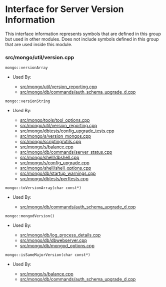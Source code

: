 
# Interface for Server Version Information
This interface information represents symbols that are defined in this group but used in other modules.  Does not include symbols defined in this group that are used inside this module.

### src/mongo/util/version.cpp

<div></div>

    mongo::versionArray

- Used By:

    - [src/mongo/util/version\_reporting.cpp](../../../../utilities/utilities)
    - [src/mongo/db/commands/auth\_schema\_upgrade\_d.cpp](../../../../security/authorization)

<div></div>

    mongo::versionString

- Used By:

    - [src/mongo/tools/tool\_options.cpp](../../../../tools/tools)
    - [src/mongo/util/version\_reporting.cpp](../../../../utilities/utilities)
    - [src/mongo/dbtests/config\_upgrade\_tests.cpp](../../../../tests/unit\_tests)
    - [src/mongo/s/version\_mongos.cpp](../../../../sharding/sharding\_uncategorized)
    - [src/mongo/scripting/utils.cpp](../../../../javascript/javascript\_libraries)
    - [src/mongo/s/balance.cpp](../../../../sharding/balancer)
    - [src/mongo/db/commands/server\_status.cpp](../../../../queries/database\_commands)
    - [src/mongo/shell/dbshell.cpp](../../../../mongo\_shell/mongo\_shell)
    - [src/mongo/s/config\_upgrade.cpp](../../../../sharding/sharding\_uncategorized)
    - [src/mongo/shell/shell\_options.cpp](../../../../mongo\_shell/mongo\_shell)
    - [src/mongo/db/startup\_warnings.cpp](../../../../process\_management/startup\_initialization)
    - [src/mongo/dbtests/perftests.cpp](../../../../tests/unit\_tests)

<div></div>

    mongo::toVersionArray(char const*)

- Used By:

    - [src/mongo/db/commands/auth\_schema\_upgrade\_d.cpp](../../../../security/authorization)

<div></div>

    mongo::mongodVersion()

- Used By:

    - [src/mongo/db/log\_process\_details.cpp](../../../../process\_management/logging\_system)
    - [src/mongo/db/dbwebserver.cpp](../../../../network/web\_server)
    - [src/mongo/db/mongod\_options.cpp](../../../../process\_management/mongos\_and\_mongod\_mains)

<div></div>

    mongo::isSameMajorVersion(char const*)

- Used By:

    - [src/mongo/s/balance.cpp](../../../../sharding/balancer)
    - [src/mongo/db/commands/auth\_schema\_upgrade\_d.cpp](../../../../security/authorization)
